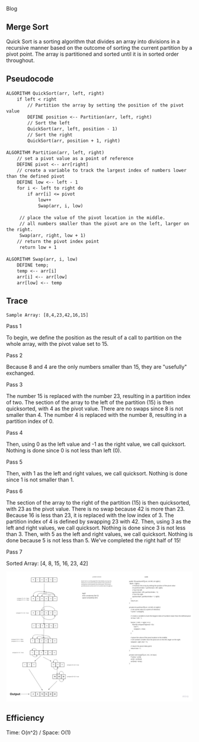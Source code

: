 Blog

## Merge Sort

Quick Sort is a sorting algorithm that divides an array into divisions in a recursive manner based on the outcome of sorting the current partition by a pivot point. The array is partitioned and sorted until it is in sorted order throughout.

## Pseudocode

```
ALGORITHM QuickSort(arr, left, right)
    if left < right
        // Partition the array by setting the position of the pivot value 
        DEFINE position <-- Partition(arr, left, right)
        // Sort the left
        QuickSort(arr, left, position - 1)
        // Sort the right
        QuickSort(arr, position + 1, right)

ALGORITHM Partition(arr, left, right)
    // set a pivot value as a point of reference
    DEFINE pivot <-- arr[right]
    // create a variable to track the largest index of numbers lower than the defined pivot
    DEFINE low <-- left - 1
    for i <- left to right do
        if arr[i] <= pivot
            low++
            Swap(arr, i, low)

     // place the value of the pivot location in the middle.
     // all numbers smaller than the pivot are on the left, larger on the right. 
     Swap(arr, right, low + 1)
    // return the pivot index point
     return low + 1

ALGORITHM Swap(arr, i, low)
    DEFINE temp;
    temp <-- arr[i]
    arr[i] <-- arr[low]
    arr[low] <-- temp

```


## Trace

```
Sample Array: [8,4,23,42,16,15]
```

Pass 1

To begin, we define the position as the result of a call to partition on the whole array, with the pivot value set to 15.

Pass 2

Because 8 and 4 are the only numbers smaller than 15, they are "usefully" exchanged.

Pass 3

The number 15 is replaced with the number 23, resulting in a partition index of two.
The section of the array to the left of the partition (15) is then quicksorted, with 4 as the pivot value.
There are no swaps since 8 is not smaller than 4.
The number 4 is replaced with the number 8, resulting in a partition index of 0.

Pass 4

Then, using 0 as the left value and -1 as the right value, we call quicksort.
Nothing is done since 0 is not less than left (0).

Pass 5

Then, with 1 as the left and right values, we call quicksort.
Nothing is done since 1 is not smaller than 1.

Pass 6

The section of the array to the right of the partition (15) is then quicksorted, with 23 as the pivot value.
There is no swap because 42 is more than 23.
Because 16 is less than 23, it is replaced with the low index of 3.
The partition index of 4 is defined by swapping 23 with 42.
Then, using 3 as the left and right values, we call quicksort.
Nothing is done since 3 is not less than 3.
Then, with 5 as the left and right values, we call quicksort.
Nothing is done because 5 is not less than 5.
We've completed the right half of 15!

Pass 7 

Sorted Array: [4, 8, 15, 16, 23, 42]

![challenge27](./challenge28.jpg)

## Efficiency

Time: O(n^2)  / Space: O(1)